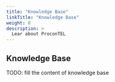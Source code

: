 ```yaml
---
title: "Knowledge Base"
linkTitle: "Knowledge Base"
weight: 8
description: >
  Lear about ProconTEL
---
```


## Knowledge Base

TODO: fill the content of knowledge base

